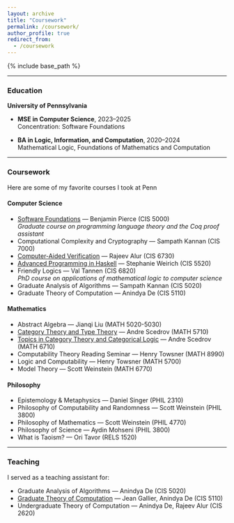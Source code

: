 ```yaml
---
layout: archive
title: "Coursework"
permalink: /coursework/
author_profile: true
redirect_from:
  - /coursework
---
```


{% include base_path %}

---

### Education

**University of Pennsylvania**

- **MSE in Computer Science**, 2023–2025  
  Concentration: Software Foundations

- **BA in Logic, Information, and Computation**, 2020–2024  
  Mathematical Logic, Foundations of Mathematics and Computation

---

### Coursework
Here are some of my favorite courses I took at Penn
#### Computer Science

- [Software Foundations](https://softwarefoundations.cis.upenn.edu) — Benjamin Pierce (CIS 5000)  
  *Graduate course on programming language theory and the Coq proof assistant*
- Computational Complexity and Cryptography — Sampath Kannan (CIS 7000) 
- [Computer-Aided Verification](https://www.cis.upenn.edu/~alur/cis673.html) — Rajeev Alur (CIS 6730) 
- [Advanced Programming in Haskell](https://www.seas.upenn.edu/~cis5520/current/index.html) — Stephanie Weirich (CIS 5520)    
- Friendly Logics — Val Tannen (CIS 6820)  
  *PhD course on applications of mathematical logic to computer science*   
- Graduate Analysis of Algorithms — Sampath Kannan (CIS 5020) 
- Graduate Theory of Computation — Anindya De (CIS 5110)  

#### Mathematics

- Abstract Algebra — Jianqi Liu (MATH 5020-5030)
- [Category Theory and Type Theory](https://www.cis.upenn.edu/~scedrov/courses/Math5710S24.html) — Andre Scedrov (MATH 5710)  
- [Topics in Category Theory and Categorical Logic](https://www.cis.upenn.edu/~scedrov/courses/Math6710F24.html) — Andre Scedrov (MATH 6710)  
- Computability Theory Reading Seminar — Henry Towsner (MATH 8990)  
- Logic and Computability — Henry Towsner (MATH 5700)  
- Model Theory — Scott Weinstein (MATH 6770)  

#### Philosophy

- Epistemology & Metaphysics — Daniel Singer (PHIL 2310)  
- Philosophy of Computability and Randomness — Scott Weinstein (PHIL 3800)  
- Philosophy of Mathematics — Scott Weinstein (PHIL 4770)  
- Philosophy of Science — Aydin Mohseni (PHIL 3800)  
- What is Taoism? — Ori Tavor (RELS 1520)

---

### Teaching

I served as a teaching assistant for:

- Graduate Analysis of Algorithms — Anindya De (CIS 5020)  
- [Graduate Theory of Computation](https://www.cis.upenn.edu/~cis5110/) — Jean Gallier, Anindya De (CIS 5110)  
- Undergraduate Theory of Computation — Anindya De, Rajeev Alur (CIS 2620)
